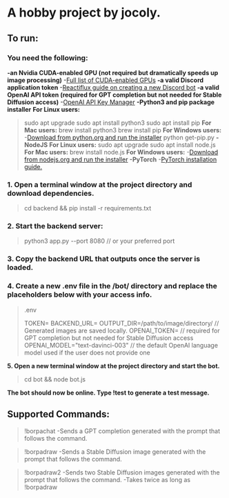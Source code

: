 # A hobby project by jocoly.

## To run:

### You need the following:
**-an Nvidia CUDA-enabled GPU (not required but dramatically speeds up image processing)**
  -[Full list of CUDA-enabled GPUs](https://developer.nvidia.com/cuda-gpus)
**-a valid Discord application token**
  -[Reactiflux guide on creating a new Discord bot](https://github.com/reactiflux/discord-irc/wiki/Creating-a-discord-bot-&-getting-a-token)
**-a valid OpenAI API token (required for GPT completion but not needed for Stable Diffusion access)**
  -[OpenAI API Key Manager](https://platform.openai.com/account/api-keys)
**-Python3 and pip package installer**
  **For Linux users:**
  >sudo apt upgrade
  >sudo apt install python3
  >sudo apt install pip
  **For Mac users:**
  >brew install python3
  >brew install pip
  **For Windows users:**
  -[Download from python.org and run the installer](https://www.python.org/downloads/)
  >python get-pip.py
**-NodeJS**
  **For Linux users:**
  >sudo apt upgrade
  >sudo apt install node.js
  **For Mac users:**
  >brew install node.js
  **For Windows users:**
  -[Download from nodejs.org and run the installer](https://nodejs.org/en/download)
**-PyTorch**
  -[PyTorch installation guide.](https://pytorch.org/get-started/locally/)

  

### 1. Open a terminal window at the project directory and download dependencies.
>cd backend && pip install -r requirements.txt


### 2. Start the backend server:
>python3 app.py --port 8080 // or your preferred port

### 3. Copy the backend URL that outputs once the server is loaded.

### 4. Create a new .env file in the /bot/ directory and replace the placeholders below with your access info.

>.env
>
>TOKEN=<YOUR DISCORD APPLICATION TOKEN GOES HERE>
>BACKEND_URL=<BACKEND URL GOES HERE>
>OUTPUT_DIR=/path/to/image/directory/ // Generated images are saved locally.
>OPENAI_TOKEN=<YOUR OPENAI TOKEN GOES HERE> // required for GPT completion but not needed for Stable Diffusion access
>OPENAI_MODEL="text-davinci-003" // the default OpenAI language model used if the user does not provide one


**5. Open a new terminal window at the project directory and start the bot.**
>cd bot && node bot.js

**The bot should now be online. Type !test to generate a test message.**

## Supported Commands:
  >!borpachat <PROMPT GOES HERE>
  -Sends a GPT completion generated with the prompt that follows the command.
  
  >!borpadraw <PROMPT GOES HERE>
  -Sends a Stable Diffusion image generated with the prompt that follows the command.
  
  >!borpadraw2 <PROMPT GOES HERE>
  -Sends two Stable Diffusion images generated with the prompt that follows the command.
  -Takes twice as long as !borpadraw
  
